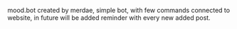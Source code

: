 mood.bot created by merdae, simple bot, with few commands connected to website, in future will be added reminder with every new added post.
